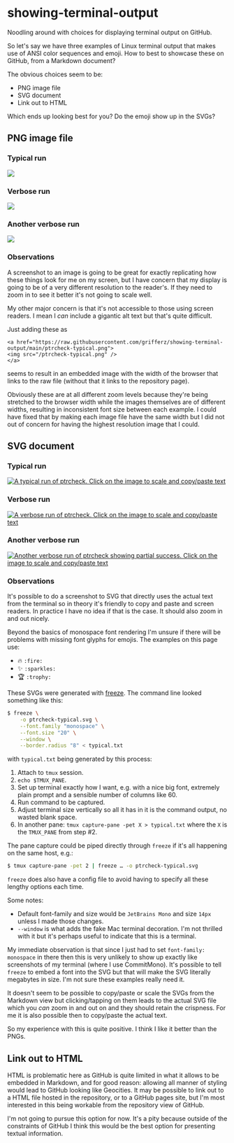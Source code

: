 # showing-terminal-output

Noodling around with choices for displaying terminal output on GitHub.

So let's say we have three examples of Linux terminal output that makes use of
ANSI color sequences and emoji. How to best to showcase these on GitHub, from
a Markdown document?

The obvious choices seem to be:

- PNG image file
- SVG document
- Link out to HTML

Which ends up looking best for you? Do the emoji show up in the SVGs?

## PNG image file

### Typical run

<a href="https://raw.githubusercontent.com/grifferz/showing-terminal-output/main/ptrcheck-typical.png">
    <img src="/ptrcheck-typical.png" />
</a>

### Verbose run

<a href="https://raw.githubusercontent.com/grifferz/showing-terminal-output/main/ptrcheck-verbose.png">
    <img src="/ptrcheck-verbose.png" />
</a>

### Another verbose run

<a href="https://raw.githubusercontent.com/grifferz/showing-terminal-output/main/ptrcheck-verbose2.png">
    <img src="/ptrcheck-verbose2.png" />
</a>

### Observations

A screenshot to an image is going to be great for exactly replicating how
these things look for me on my screen, but I have concern that my display is
going to be of a very different resolution to the reader's. If they need to
zoom in to see it better it's not going to scale well.

My other major concern is that it's not accessible to those using screen
readers. I mean I _can_ include a gigantic alt text but that's quite
difficult.

Just adding these as

```
<a href="https://raw.githubusercontent.com/grifferz/showing-terminal-output/main/ptrcheck-typical.png">
<img src="/ptrcheck-typical.png" />
</a>
```

seems to result in an embedded image with the width of the browser that links
to the raw file (without that it links to the repository page).

Obviously these are at all different zoom levels because they're being
stretched to the browser width while the images themselves are of different
widths, resulting in inconsistent font size between each example. I could have
fixed that by making each image file have the same width but I did not out of
concern for having the highest resolution image that I could.

## SVG document

### Typical run

<a href="https://raw.githubusercontent.com/grifferz/showing-terminal-output/main/ptrcheck-typical.svg">
    <img src="ptrcheck-typical.svg"
        alt="A typical run of ptrcheck. Click on the image to scale and
        copy/paste text" />
</a>

### Verbose run

<a href="https://raw.githubusercontent.com/grifferz/showing-terminal-output/main/ptrcheck-verbose.svg">
    <img src="ptrcheck-verbose.svg"
        alt="A verbose run of ptrcheck. Click on the image to scale and
        copy/paste text" />
</a>

### Another verbose run

<a href="https://raw.githubusercontent.com/grifferz/showing-terminal-output/main/ptrcheck-verbose2.svg">
    <img src="/ptrcheck-verbose2.svg"
        alt="Another verbose run of ptrcheck showing partial success. Click on
        the image to scale and copy/paste text" />
</a>

### Observations

It's possible to do a screenshot to SVG that directly uses the actual text
from the terminal so in theory it's friendly to copy and paste and screen
readers. In practice I have no idea if that is the case. It should also zoom
in and out nicely.

Beyond the basics of monospace font rendering I'm unsure if there will be
problems with missing font glyphs for emojis. The examples on this page use:

- :fire: `:fire:`
- :sparkles: `:sparkles:`
- :trophy: `:trophy:`

These SVGs were generated with
[freeze](https://github.com/charmbracelet/freeze). The command line looked
something like this:

```bash
$ freeze \
    -o ptrcheck-typical.svg \
    --font.family "monospace" \
    --font.size "20" \
    --window \
    --border.radius "8" < typical.txt
```

with `typical.txt` being generated by this process:

1. Attach to `tmux` session.
1. `echo $TMUX_PANE`.
1. Set up terminal exactly how I want, e.g. with a nice big font, extremely
   plain prompt and a sensible number of columns like 60.
1. Run command to be captured.
1. Adjust terminal size vertically so all it has in it is the command output,
   no wasted blank space.
1. In another pane: `tmux capture-pane -pet X > typical.txt` where the `X` is
   the `TMUX_PANE` from step #2.

The pane capture could be piped directly through `freeze` if it's all
happening on the same host, e.g.:

```bash
$ tmux capture-pane -pet 2 | freeze … -o ptrcheck-typical.svg
```

`freeze` does also have a config file to avoid having to specify all these
lengthy options each time.

Some notes:

- Default font-family and size would be `JetBrains Mono` and size `14px`
  unless I made those changes.
- `--window` is what adds the fake Mac terminal decoration. I'm not thrilled
  with it but it's perhaps useful to indicate that this is a terminal.

My immediate observation is that since I just had to set
`font-family: monospace` in there then this is very unlikely to show up
exactly like screenshots of my terminal (where I use CommitMono). It's
possible to tell `freeze` to embed a font into the SVG but that will make the
SVG literally megabytes in size. I'm not sure these examples really need it.

It doesn't seem to be possible to copy/paste or scale the SVGs from the
Markdown view but clicking/tapping on them leads to the actual SVG file which
you _can_ zoom in and out on and they should retain the crispness. For me it
is also possible then to copy/paste the actual text.

So my experience with this is quite positive. I think I like it better than
the PNGs.

## Link out to HTML

HTML is problematic here as GitHub is quite limited in what it allows to be
embedded in Markdown, and for good reason: allowing all manner of styling
would lead to GitHub looking like Geocities. It may be possible to link out to
a HTML file hosted in the repository, or to a GitHub pages site, but I'm most
interested in this being workable from the repository view of GitHub.

I'm not going to pursue this option for now. It's a pity because outside of
the constraints of GitHub I think this would be the best option for presenting
textual information.
